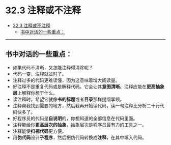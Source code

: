 # 32.3 注释或不注释

<!-- TOC -->

- [32.3 注释或不注释](#323-注释或不注释)
    - [书中对话的一些重点：](#书中对话的一些重点)

<!-- /TOC -->

---

## 书中对话的一些重点：

- 如果代码不清晰，又怎能注释得清除呢？
- 代码一变，注释就过时了。
- 注释过多的代码更难读懂，因为这意味着增大阅读量。
- 好注释不是重复代码或是解释代码。它会让其**意图清晰**。注释应能在**更高抽象层**上解释你想干什么。
- 读注释时，希望它就像**书的标题**或者**目录**那样提纲挈领。
- 注释帮我找到需要的地方，然后我再开始读代码，读一句注释比分析二十行代码快多了。
- 好程序员的代码是**自说明**的，你想知道的全部信息在代码里面。
- 注释能给你**更高层次的抽象**，抽象层次是程序员最有力的工具之一。
- 注释能使**扫视代码**更方便。
- 用**伪代码**设计**子程序**，然后把伪代码转换成**注释**，在其中填入代码。




